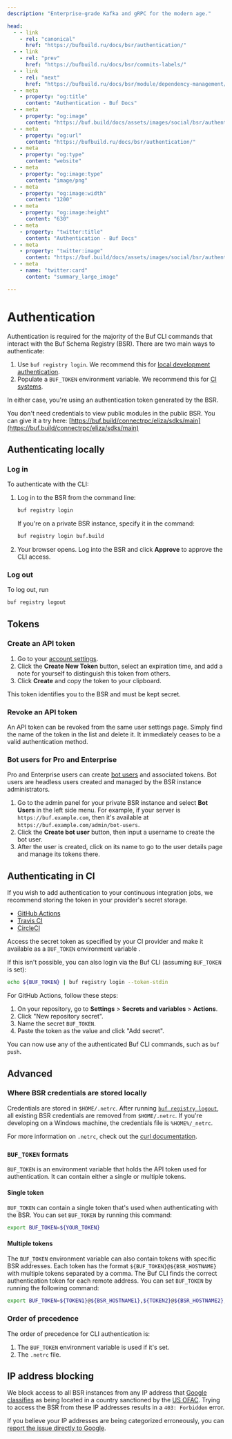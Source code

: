 ```yaml
---
description: "Enterprise-grade Kafka and gRPC for the modern age."

head:
  - - link
    - rel: "canonical"
      href: "https://bufbuild.ru/docs/bsr/authentication/"
  - - link
    - rel: "prev"
      href: "https://bufbuild.ru/docs/bsr/commits-labels/"
  - - link
    - rel: "next"
      href: "https://bufbuild.ru/docs/bsr/module/dependency-management/"
  - - meta
    - property: "og:title"
      content: "Authentication - Buf Docs"
  - - meta
    - property: "og:image"
      content: "https://buf.build/docs/assets/images/social/bsr/authentication.png"
  - - meta
    - property: "og:url"
      content: "https://bufbuild.ru/docs/bsr/authentication/"
  - - meta
    - property: "og:type"
      content: "website"
  - - meta
    - property: "og:image:type"
      content: "image/png"
  - - meta
    - property: "og:image:width"
      content: "1200"
  - - meta
    - property: "og:image:height"
      content: "630"
  - - meta
    - property: "twitter:title"
      content: "Authentication - Buf Docs"
  - - meta
    - property: "twitter:image"
      content: "https://buf.build/docs/assets/images/social/bsr/authentication.png"
  - - meta
    - name: "twitter:card"
      content: "summary_large_image"

---
```


# Authentication

Authentication is required for the majority of the Buf CLI commands that interact with the Buf Schema Registry (BSR). There are two main ways to authenticate:

1.  Use `buf registry login`. We recommend this for [local development authentication](#authenticating-locally).
2.  Populate a `BUF_TOKEN` environment variable. We recommend this for [CI systems](#authenticating-in-ci).

In either case, you're using an authentication token generated by the BSR.

You don't need credentials to view public modules in the public BSR. You can give it a try here: [https://buf.build/connectrpc/eliza/sdks/main](https://buf.build/connectrpc/eliza/sdks/main)

## Authenticating locally

### Log in

To authenticate with the CLI:

1.  Log in to the BSR from the command line:

    ```sh
    buf registry login
    ```

    If you're on a private BSR instance, specify it in the command:

    ```sh
    buf registry login buf.build
    ```

2.  Your browser opens. Log into the BSR and click **Approve** to approve the CLI access.

### Log out

To log out, run

```sh
buf registry logout
```

## Tokens

### Create an API token

1.  Go to your [account settings](https://buf.build/settings/user).
2.  Click the **Create New Token** button, select an expiration time, and add a note for yourself to distinguish this token from others.
3.  Click **Create** and copy the token to your clipboard.

This token identifies you to the BSR and must be kept secret.

### Revoke an API token

An API token can be revoked from the same user settings page. Simply find the name of the token in the list and delete it. It immediately ceases to be a valid authentication method.

### Bot users for Pro and Enterprise

Pro and Enterprise users can create [bot users](../admin/instance/bot-users/) and associated tokens. Bot users are headless users created and managed by the BSR instance administrators.

1.  Go to the admin panel for your private BSR instance and select **Bot Users** in the left side menu. For example, if your server is `https://buf.example.com`, then it's available at `https://buf.example.com/admin/bot-users`.
2.  Click the **Create bot user** button, then input a username to create the bot user.
3.  After the user is created, click on its name to go to the user details page and manage its tokens there.

## Authenticating in CI

If you wish to add authentication to your continuous integration jobs, we recommend storing the token in your provider's secret storage.

- [GitHub Actions](https://docs.github.com/en/actions/reference/encrypted-secrets#about-encrypted-secrets)
- [Travis CI](https://docs.travis-ci.com/user/environment-variables#defining-encrypted-variables-in-travisyml)
- [CircleCI](https://circleci.com/docs/2.0/env-vars/)

Access the secret token as specified by your CI provider and make it available as a `BUF_TOKEN` environment variable .

If this isn't possible, you can also login via the Buf CLI (assuming `BUF_TOKEN` is set):

```sh
echo ${BUF_TOKEN} | buf registry login --token-stdin
```

For GitHub Actions, follow these steps:

1.  On your repository, go to **Settings** > **Secrets and variables** > **Actions**.
2.  Click "New repository secret".
3.  Name the secret `BUF_TOKEN`.
4.  Paste the token as the value and click "Add secret".

You can now use any of the authenticated Buf CLI commands, such as `buf push`.

## Advanced

### Where BSR credentials are stored locally

Credentials are stored in `$HOME/.netrc`. After running [`buf registry logout`](../../reference/cli/buf/registry/logout/), all existing BSR credentials are removed from `$HOME/.netrc`. If you're developing on a Windows machine, the credentials file is `%HOME%/_netrc`.

For more information on `.netrc`, check out the [curl documentation](https://everything.curl.dev/usingcurl/netrc).

### `BUF_TOKEN` formats

`BUF_TOKEN` is an environment variable that holds the API token used for authentication. It can contain either a single or multiple tokens.

#### Single token

`BUF_TOKEN` can contain a single token that's used when authenticating with the BSR. You can set `BUF_TOKEN` by running this command:

```sh
export BUF_TOKEN=${YOUR_TOKEN}
```

#### Multiple tokens

The `BUF_TOKEN` environment variable can also contain tokens with specific BSR addresses. Each token has the format `${BUF_TOKEN}@${BSR_HOSTNAME}` with multiple tokens separated by a comma. The Buf CLI finds the correct authentication token for each remote address. You can set `BUF_TOKEN` by running the following command:

```sh
export BUF_TOKEN=${TOKEN1}@${BSR_HOSTNAME1},${TOKEN2}@${BSR_HOSTNAME2},...
```

### Order of precedence

The order of precedence for CLI authentication is:

1.  The `BUF_TOKEN` environment variable is used if it's set.
2.  The `.netrc` file.

## IP address blocking

We block access to all BSR instances from any IP address that [Google classifies](https://cloud.google.com/armor/docs/security-policy-overview#source_geography_rules) as being located in a country sanctioned by the [US OFAC](https://ofac.treasury.gov/sanctions-programs-and-country-information). Trying to access the BSR from these IP addresses results in a `403: Forbidden` error.

If you believe your IP addresses are being categorized erroneously, you can [report the issue directly to Google](https://support.google.com/websearch/workflow/9308722?visit_id=638742065393032079-474813271&rd=1).
